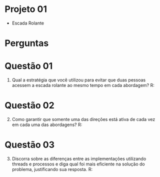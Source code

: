 # Projeto 01

- Escada Rolante

# Perguntas

# Questão 01
01) Qual a estratégia que você utilizou para evitar que duas pessoas acessem a escada rolante ao mesmo tempo em cada abordagem?
R:

# Questão 02
02) Como garantir que somente uma das direções está ativa de cada vez em cada uma das abordagens?
R:

# Questão 03
03) Discorra sobre as diferenças entre as implementações utilizando threads e processos e diga qual foi mais eficiente na solução do problema, justificando sua resposta.
R:
